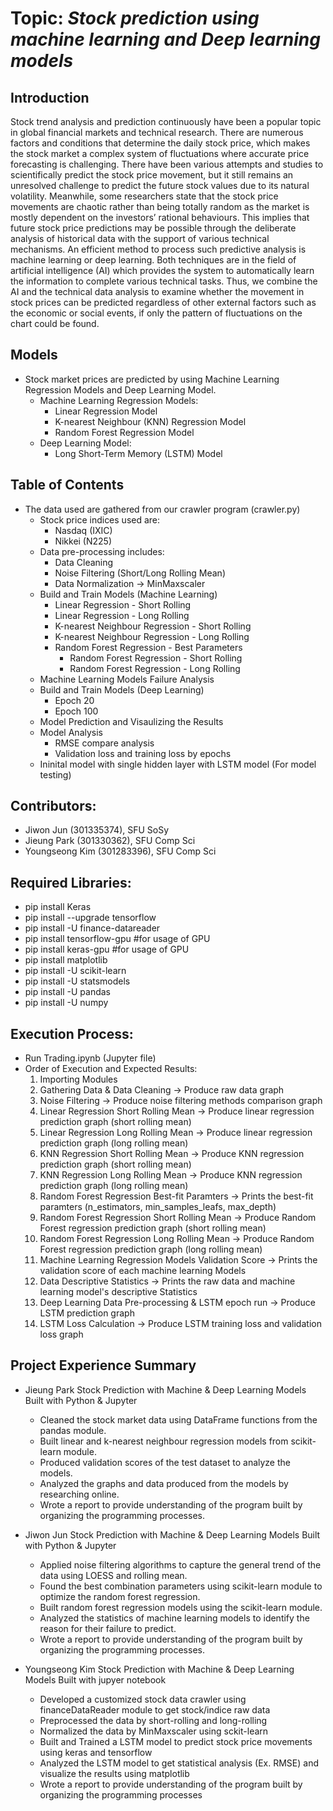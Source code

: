 # Topic: *Stock prediction using machine learning and Deep learning models*

## Introduction
  Stock trend analysis and prediction continuously have been a popular topic in global financial markets and technical research. There are numerous factors and conditions that determine the daily stock price, which makes the stock market a complex system of fluctuations where accurate price forecasting is challenging. There have been various attempts and studies to scientifically predict the stock price movement, but it still remains an unresolved challenge to predict the future stock values due to its natural volatility. Meanwhile, some researchers state that the stock price movements are chaotic rather than being totally random as the market is mostly dependent on the investors’ rational behaviours. This implies that future stock price predictions may be possible through the deliberate analysis of historical data with the support of various technical mechanisms. An efficient method to process such predictive analysis is machine learning or deep learning. Both techniques are in the field of artificial intelligence (AI) which provides the system to automatically learn the information to complete various technical tasks. Thus, we combine the AI and the technical data analysis to examine whether the movement in stock prices can be predicted regardless of other external factors such as the economic or social events, if only the pattern of fluctuations on the chart could be found.

## Models
 - Stock market prices are predicted by using Machine Learning Regression Models and Deep Learning Model.
    - Machine Learning Regression Models:
         - Linear Regression Model
         - K-nearest Neighbour (KNN) Regression Model
         - Random Forest Regression Model
    - Deep Learning Model:
         - Long Short-Term Memory (LSTM) Model   


## Table of Contents

 - The data used are gathered from our crawler program (crawler.py)
    - Stock price indices used are:
        - Nasdaq (IXIC)
        - Nikkei (N225)
    - Data pre-processing includes:
        - Data Cleaning
        - Noise Filtering (Short/Long Rolling Mean)
        - Data Normalization -> MinMaxscaler
    - Build and Train Models (Machine Learning)
        - Linear Regression - Short Rolling
        - Linear Regression - Long Rolling
        - K-nearest Neighbour Regression - Short Rolling
        - K-nearest Neighbour Regression - Long Rolling
        - Random Forest Regression - Best Parameters
            - Random Forest Regression - Short Rolling
            - Random Forest Regression - Long Rolling
    - Machine Learning Models Failure Analysis
    - Build and Train Models (Deep Learning)
        - Epoch 20
        - Epoch 100
    - Model Prediction and Visaulizing the Results
    - Model Analysis 
        - RMSE compare analysis
        - Validation loss and training loss by epochs
    - Ininital model with single hidden layer with LSTM model (For model testing)
        


## Contributors:
 - Jiwon Jun (301335374), SFU SoSy
 - Jieung Park (301330362), SFU Comp Sci
 - Youngseong Kim (301283396), SFU Comp Sci
 

## Required Libraries:
 - pip install Keras
 - pip install --upgrade tensorflow
 - pip install -U finance-datareader
 - pip install tensorflow-gpu #for usage of GPU
 - pip install keras-gpu #for usage of GPU
 - pip install matplotlib
 - pip install -U scikit-learn
 - pip install -U statsmodels
 - pip install -U pandas
 - pip install -U numpy

## Execution Process:
 - Run Trading.ipynb (Jupyter file)
 - Order of Execution and Expected Results:
     1. Importing Modules
     2. Gathering Data & Data Cleaning -> Produce raw data graph
     3. Noise Filtering -> Produce noise filtering methods comparison graph
     4. Linear Regression Short Rolling Mean -> Produce linear regression prediction graph (short rolling mean)
     5. Linear Regression Long Rolling Mean -> Produce linear regression prediction graph (long rolling mean)
     6. KNN Regression Short Rolling Mean -> Produce KNN regression prediction graph (short rolling mean)
     7. KNN Regression Long Rolling Mean -> Produce KNN regression prediction graph (long rolling mean)
     8. Random Forest Regression Best-fit Paramters -> Prints the best-fit paramters (n_estimators, min_samples_leafs, max_depth)
     9. Random Forest Regression Short Rolling Mean -> Produce Random Forest regression prediction graph (short rolling mean)
     10. Random Forest Regression Long Rolling Mean -> Produce Random Forest regression prediction graph (long rolling mean)
     11. Machine Learning Regression Models Validation Score -> Prints the validation score of each machine learning Models
     12. Data Descriptive Statistics -> Prints the raw data and machine learning model's descriptive Statistics
     13. Deep Learning Data Pre-processing & LSTM epoch run -> Produce LSTM prediction graph
     14. LSTM Loss Calculation -> Produce LSTM training loss and validation loss graph


## Project Experience Summary
- Jieung Park
Stock Prediction with Machine & Deep Learning Models
Built with Python & Jupyter
    - Cleaned the stock market data using DataFrame functions from the pandas module.
    - Built linear and k-nearest neighbour regression models from scikit-learn module.
    - Produced validation scores of the test dataset to analyze the models.
    - Analyzed the graphs and data produced from the models by researching online.
    - Wrote a report to provide understanding of the program built by organizing the programming processes.

- Jiwon Jun
Stock Prediction with Machine & Deep Learning Models
Built with Python & Jupyter
    - Applied noise filtering algorithms to capture the general trend of the data using LOESS and rolling mean.
    - Found the best combination parameters using scikit-learn module to optimize the random forest regression.
    - Built random forest regression models using the scikit-learn module.
    - Analyzed the statistics of machine learning models to identify the reason for their failure to predict.
    - Wrote a report to provide understanding of the program built by organizing the programming processes.

- Youngseong Kim
Stock Prediction with Machine & Deep Learning Models
Built with jupyer notebook
    - Developed a customized stock data crawler using financeDataReader module to get stock/indice raw data
    - Preprocessed the data by short-rolling and long-rolling
    - Normalized the data by MinMaxscaler using sckit-learn
    - Built and Trained a LSTM model to predict stock price movements using keras and tensorflow 
    - Analyzed the LSTM model to get statistical analysis (Ex. RMSE) and visualize the results using matplotlib
    - Wrote a report to provide understanding of the program built by organizing the programming processes

   

 

